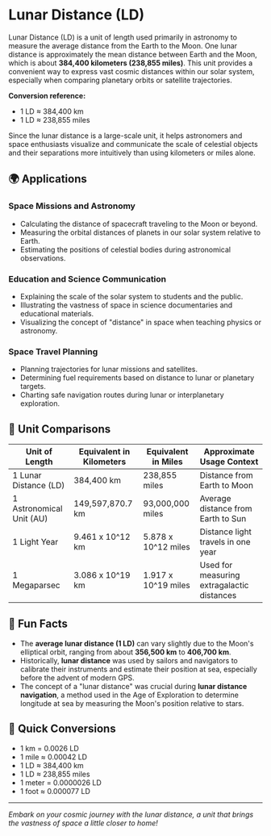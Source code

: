 # Lunar Distance (LD)

Lunar Distance (LD) is a unit of length used primarily in astronomy to measure the average distance from the Earth to the Moon. One lunar distance is approximately the mean distance between Earth and the Moon, which is about **384,400 kilometers (238,855 miles)**. This unit provides a convenient way to express vast cosmic distances within our solar system, especially when comparing planetary orbits or satellite trajectories.

**Conversion reference:**
- 1 LD ≈ 384,400 km
- 1 LD ≈ 238,855 miles

Since the lunar distance is a large-scale unit, it helps astronomers and space enthusiasts visualize and communicate the scale of celestial objects and their separations more intuitively than using kilometers or miles alone.

## 🌍 Applications

### Space Missions and Astronomy
- Calculating the distance of spacecraft traveling to the Moon or beyond.
- Measuring the orbital distances of planets in our solar system relative to Earth.
- Estimating the positions of celestial bodies during astronomical observations.

### Education and Science Communication
- Explaining the scale of the solar system to students and the public.
- Illustrating the vastness of space in science documentaries and educational materials.
- Visualizing the concept of "distance" in space when teaching physics or astronomy.

### Space Travel Planning
- Planning trajectories for lunar missions and satellites.
- Determining fuel requirements based on distance to lunar or planetary targets.
- Charting safe navigation routes during lunar or interplanetary exploration.

## 📏 Unit Comparisons

| Unit of Length          | Equivalent in Kilometers | Equivalent in Miles | Approximate Usage Context                  |
|-------------------------|--------------------------|---------------------|--------------------------------------------|
| 1 Lunar Distance (LD)   | 384,400 km               | 238,855 miles     | Distance from Earth to Moon               |
| 1 Astronomical Unit (AU) | 149,597,870.7 km         | 93,000,000 miles  | Average distance from Earth to Sun       |
| 1 Light Year            | 9.461 x 10^12 km         | 5.878 x 10^12 miles | Distance light travels in one year     |
| 1 Megaparsec            | 3.086 x 10^19 km         | 1.917 x 10^19 miles | Used for measuring extragalactic distances|

## 🌟 Fun Facts

- The **average lunar distance (1 LD)** can vary slightly due to the Moon's elliptical orbit, ranging from about **356,500 km** to **406,700 km**.
- Historically, **lunar distance** was used by sailors and navigators to calibrate their instruments and estimate their position at sea, especially before the advent of modern GPS.
- The concept of a "lunar distance" was crucial during **lunar distance navigation**, a method used in the Age of Exploration to determine longitude at sea by measuring the Moon's position relative to stars.

## 🔄 Quick Conversions

- 1 km = 0.0026 LD
- 1 mile ≈ 0.00042 LD
- 1 LD ≈ 384,400 km
- 1 LD ≈ 238,855 miles
- 1 meter = 0.0000026 LD
- 1 foot ≈ 0.000077 LD

---

*Embark on your cosmic journey with the lunar distance, a unit that brings the vastness of space a little closer to home!*